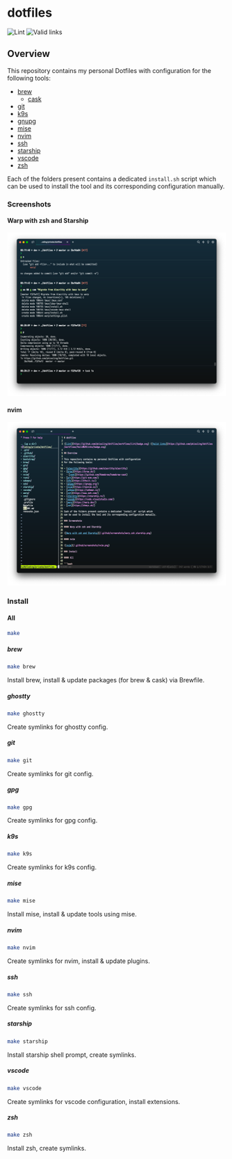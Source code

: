 # dotfiles

![Lint](https://github.com/pkissling/dotfiles/workflows/Lint/badge.svg) ![Valid links](https://github.com/pkissling/dotfiles/workflows/Valid%20links/badge.svg)

## Overview

This repository contains my personal Dotfiles with configuration
for the following tools:

- [brew](https://brew.sh/)
  - [cask](https://github.com/Homebrew/homebrew-cask)
- [git](https://git-scm.com/)
- [k9s](https://k9scli.io/)
- [gnupg](https://gnupg.org/)
- [mise](https://mise.jdx.dev/)
- [nvim](https://neovim.io/)
- [ssh](https://www.ssh.com/)
- [starship](https://starship.rs/)
- [vscode](https://code.visualstudio.com/)
- [zsh](https://ohmyz.sh/)

Each of the folders present contains a dedicated `install.sh` script which
can be used to install the tool and its corresponding configuration manually.

### Screenshots

#### Warp with zsh and Starship

![Warp with zsh and Starship](/.github/screenshots/warp_zsh_starship.png)

#### nvim

![nvim](/.github/screenshots/nvim.png)

### Install

#### All

```bash
make
```

##### brew

```bash
make brew
```

Install brew, install & update packages (for brew & cask) via Brewfile.

##### ghostty

```bash
make ghostty
```

Create symlinks for ghostty config.

##### git

```bash
make git
```

Create symlinks for git config.

##### gpg

```bash
make gpg
```

Create symlinks for gpg config.

##### k9s

```bash
make k9s
```

Create symlinks for k9s config.

##### mise

```bash
make mise
```

Install mise, install & update tools using mise.

<!-- markdownlint-disable -->
##### nvim
<!-- markdownlint-restore -->
```bash
make nvim
```

Create symlinks for nvim, install & update plugins.

##### ssh

```bash
make ssh
```

Create symlinks for ssh config.

##### starship

```bash
make starship
```

Install starship shell prompt, create symlinks.

##### vscode

```bash
make vscode
```

Create symlinks for vscode configuration, install extensions.

##### zsh

```bash
make zsh
```

Install zsh, create symlinks.
